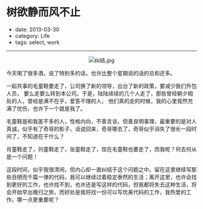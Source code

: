 # 树欲静而风不止

- date: 2013-03-30
- category: Life
- tags: select, work

----

<p align="center"><a> <img src="/media/2013/03/2308765366.jpg" alt="纠结.jpg" /></a></p>

今天喝了很多酒，说了特别多的话，也许比整个星期说的话的总和还多。

一起共事的毛童鞋要走了，公司换了新的领导，出台了新的政策，要减少我们外包人员， 要么走要么转到本公司。于是，陆陆续续的几个人走了，那些曾经朝夕相处的人，曾经是满不在乎，爱答不理的人， 他们真的走的时候，我的心里竟然充满了忧伤，也许下一个就是我了。

毛童鞋是和我差不多的人，性格内向，不善言谈，但善良明事理，最重要的是对人真诚，似乎有了奇哥的影子，话说回来，奇哥哪去了，奇哥似乎消失了很长一段时间了，不知道在干什么？

肖童鞋走了，刘童鞋走了，张童鞋走了，现在毛童鞋也要走了，而我呢？何去何从是一个问题！

这段时间，似乎我很清闲，但内心却一直纠结于这个问题之中。留在这里继续写那些丑陋而千篇一律的代码，我可以继续过着稳定泰然的生活；离开这里，也许会找到更好的工作，也许找不到，也许还是写这样的代码，但我都将失去这种生活，将会开始早出晚归之旅，而好处是我将找一份可以写优美代码的工作，我热爱的工作。哪一点更重要呢？
